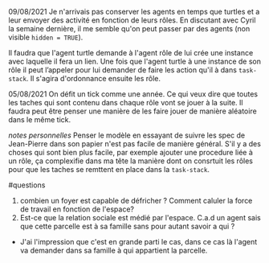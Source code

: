 09/08/2021
Je n'arrivais pas conserver les agents en temps que turtles et a leur envoyer des activité en fonction de leurs rôles. En discutant avec Cyril la semaine dernière, il me semble qu'on peut passer par des agents (non visible `hidden = TRUE`).

Il faudra que l'agent turtle demande à l'agent rôle de lui crée une instance avec laquelle il fera un lien. Une fois que l'agent turtle à une instance de son rôle il peut l’appeler pour lui demander de faire les action qu'il à dans `task-stack`. Il s'agira d'ordonnance ensuite les rôle.



05/08/2021
On défit un tick comme une année. Ce qui veux dire que toutes les taches qui sont contenu dans chaque rôle vont se jouer à la suite.
Il faudra peut être penser une manière de les faire jouer de manière aléatoire dans le même tick.

*notes personnelles*
Penser le modèle en essayant de suivre les spec de Jean-Pierre dans son papier n'est pas facile de manière général.
S'il y a des choses qui sont bien plus facile, par exemple ajouter une procedure liée à un rôle, ça complexifie dans ma tête la manière dont on consrtuit les rôles pour que les taches se remttent en place dans la `task-stack`.


#questions

1. combien un foyer est capable de défricher ? Comment caluler la force de travail en fonction de l'espace?
1. Est-ce que la relation sociale est médié par l'espace. C.a.d un agent sais que cette parcelle est à sa famille sans pour autant savoir a qui ?
  - J'ai l'impression que c'est en grande parti le cas, dans ce cas là l'agent va demander dans sa famille à qui appartient la parcelle.
